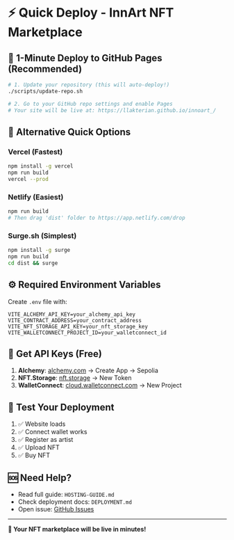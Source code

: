 # ⚡ Quick Deploy - InnArt NFT Marketplace

## 🚀 1-Minute Deploy to GitHub Pages (Recommended)

```bash
# 1. Update your repository (this will auto-deploy!)
./scripts/update-repo.sh

# 2. Go to your GitHub repo settings and enable Pages
# Your site will be live at: https://llakterian.github.io/innoart_/
```

## 🌟 Alternative Quick Options

### Vercel (Fastest)
```bash
npm install -g vercel
npm run build
vercel --prod
```

### Netlify (Easiest)
```bash
npm run build
# Then drag 'dist' folder to https://app.netlify.com/drop
```

### Surge.sh (Simplest)
```bash
npm install -g surge
npm run build
cd dist && surge
```

## ⚙️ Required Environment Variables

Create `.env` file with:
```env
VITE_ALCHEMY_API_KEY=your_alchemy_api_key
VITE_CONTRACT_ADDRESS=your_contract_address  
VITE_NFT_STORAGE_API_KEY=your_nft_storage_key
VITE_WALLETCONNECT_PROJECT_ID=your_walletconnect_id
```

## 🔗 Get API Keys (Free)

1. **Alchemy**: [alchemy.com](https://alchemy.com) → Create App → Sepolia
2. **NFT.Storage**: [nft.storage](https://nft.storage) → New Token
3. **WalletConnect**: [cloud.walletconnect.com](https://cloud.walletconnect.com) → New Project

## 📱 Test Your Deployment

1. ✅ Website loads
2. ✅ Connect wallet works
3. ✅ Register as artist
4. ✅ Upload NFT
5. ✅ Buy NFT

## 🆘 Need Help?

- Read full guide: `HOSTING-GUIDE.md`
- Check deployment docs: `DEPLOYMENT.md`
- Open issue: [GitHub Issues](https://github.com/llakterian/innoart_/issues)

---
**🎉 Your NFT marketplace will be live in minutes!**
